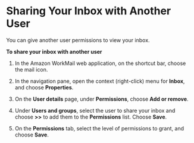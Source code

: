 # Sharing Your Inbox with Another User<a name="share_your_inbox"></a>

You can give another user permissions to view your inbox\.

**To share your inbox with another user**

1. In the Amazon WorkMail web application, on the shortcut bar, choose the mail icon\.

1. In the navigation pane, open the context \(right\-click\) menu for **Inbox**, and choose **Properties**\.

1. On the **User details** page, under **Permissions**, choose **Add or remove**\.

1. Under **Users and groups**, select the user to share your inbox and choose **>>** to add them to the **Permissions** list\. Choose **Save**\.

1. On the **Permissions** tab, select the level of permissions to grant, and choose **Save**\.